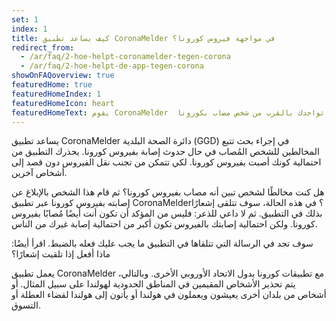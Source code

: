 ```yaml
---
set: 1
index: 1
title: كيف يساعد تطبيق CoronaMelder في مواجهة فيروس كورونا؟
redirect_from: 
  - /ar/faq/2-hoe-helpt-coronamelder-tegen-corona
  - /ar/faq/2-hoe-helpt-de-app-tegen-corona
showOnFAQoverview: true
featuredHome: true
featuredHomeIndex: 1
featuredHomeIcon: heart
featuredHomeText: يقوم CoronaMelder  بتحذيرك بعد تواجدك بالقرب من شخص مصاب بكورونا.
---
```

يساعد تطبيق CoronaMelder دائرة الصحة البلدية (GGD) في إجراء بحث تتبع المخالطين للشخص المُصاب في حال حدوث إصابة بفيروس كورونا. يحذرك التطبيق من احتمالية كونك أصبت بفيروس كورونا. لكي تتمكن من تجنب نقل الفيروس دون قصد إلى أشخاص آخرين.

هل كنت مخالطًا لشخص تبين أنه مصاب بفيروس كورونا؟ ثم قام هذا الشخص بالإبلاغ عن إصابته بفيروس كورونا عبر تطبيق CoronaMelder؟ في هذه الحالة، سوف تتلقى إشعارًا بذلك في التطبيق. ثم لا داعي للذعر: فليس من المؤكد أن تكون أنت أيضًا مُصابًا بفيروس كورونا. ولكن احتمالية إصابتك بالفيروس تكون أكبر من احتمالية إصابة غيرك من الناس.

سوف تجد في الرسالة التي تتلقاها في التطبيق ما يجب عليك فعله بالضبط. اقرأ أيضًا: ماذا أفعل إذا تلقيت إشعارًا؟

يعمل تطبيق CoronaMelder مع تطبيقات كورونا بدول الاتحاد الأوروبي الأخرى. وبالتالي، يتم تحذير الأشخاص المقيمين في المناطق الحدودية لهولندا على سبيل المثال. أو أشخاص من بلدان أخرى يعيشون ويعملون في هولندا أو يأتون إلى هولندا لقضاء العطلة أو التسوق.
